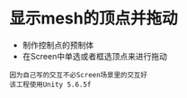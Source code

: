 # 显示mesh的顶点并拖动
- 制作控制点的预制体
- 在Screen中单选或者框选顶点来进行拖动

```
因为自己写的交互不必Screen场景里的交互好
该工程使用Unity 5.6.5f
```
